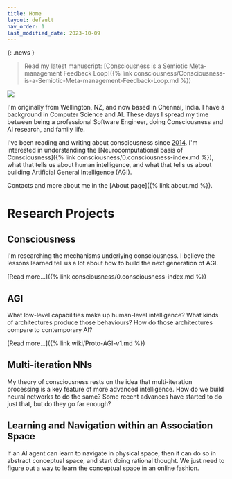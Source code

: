 ```yaml
---
title: Home
layout: default
nav_order: 1
last_modified_date: 2023-10-09
---
```


{: .news }
> Read my latest manuscript: [Consciousness is a Semiotic Meta-management Feedback Loop]({% link consciousness/Consciousness-is-a-Semiotic-Meta-management-Feedback-Loop.md %})

![](../../assets/images/me.jpg)

I'm originally from Wellington, NZ, and now based in Chennai, India. I have a background in Computer Science and AI. These days I spread my time between being a professional Software Engineer, doing Consciousness and AI research, and family life.

I've been reading and writing about consciousness since [2014](https://hometechnician.wordpress.com/2014/07/18/my-theory-on-consciousness/). I'm interested in understanding the [Neurocomputational basis of Consciousness]({% link consciousness/0.consciousness-index.md %}), what that tells us about human intelligence, and what that tells us about building Artificial General Intelligence (AGI).

Contacts and more about me in the [About page]({% link about.md %}).

# Research Projects

## Consciousness
I'm researching the mechanisms underlying consciousness. I believe the lessons learned tell us a lot about how to build the next generation of AGI.

[Read more...]({% link consciousness/0.consciousness-index.md %})

## AGI
What low-level capabilities make up human-level intelligence? What kinds of architectures produce those behaviours? How do those architectures compare to contemporary AI?

[Read more...]({% link wiki/Proto-AGI-v1.md %})

## Multi-iteration NNs
My theory of consciousness rests on the idea that multi-iteration processing is a key feature of more advanced intelligence. How do we build neural networks to do the same? Some recent advances have started to do just that, but do they go far enough?

## Learning and Navigation within an Association Space
If an AI agent can learn to navigate in physical space, then it can do so in abstract conceptual space, and start doing rational thought. We just need to figure out a way to learn the conceptual space in an online fashion.